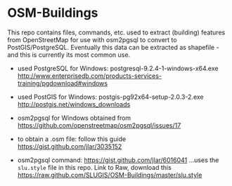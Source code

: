 OSM-Buildings
=============
This repo contains files, commands, etc. used to extract (building) features from OpenStreetMap for use with osm2pgsql to convert to PostGIS/PostgreSQL. Eventually this data can be extracted as shapefile - and this is currently its most common use.

+ used PostgreSQL for Windows: postgresql-9.2.4-1-windows-x64.exe http://www.enterprisedb.com/products-services-training/pgdownload#windows

+ used PostGIS for Windows: postgis-pg92x64-setup-2.0.3-2.exe http://postgis.net/windows_downloads

+ osm2pgsql for Windows obtained from https://github.com/openstreetmap/osm2pgsql/issues/17

+ to obtain a .osm file: follow this guide https://gist.github.com/jlar/3035152 

+ osm2pgsql command: https://gist.github.com/jlar/6016041 ...uses the `slu.style` file in this repo. Link to Raw, download this https://raw.github.com/SLUGIS/OSM-Buildings/master/slu.style
